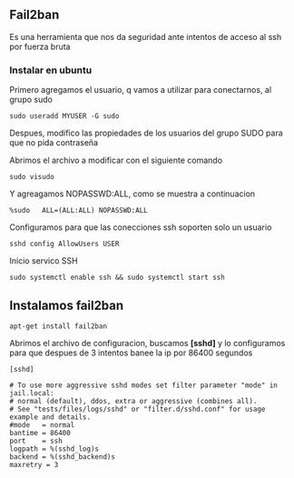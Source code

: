 ## Fail2ban
Es una herramienta que nos da seguridad ante intentos de acceso al ssh por fuerza bruta
### Instalar en ubuntu
Primero agregamos el usuario, q vamos a utilizar para conectarnos, al grupo sudo 
````
sudo useradd MYUSER -G sudo
````
Despues, modifico las propiedades de los usuarios del grupo SUDO para que no pida contraseña  

Abrimos el archivo a modificar con el siguiente comando 
````
sudo visudo
````
Y agreagamos NOPASSWD:ALL, como se muestra a continuacion 
````
%sudo   ALL=(ALL:ALL) NOPASSWD:ALL
````
Configuramos para que las conecciones ssh soporten solo un usuario
````
sshd config AllowUsers USER
````
Inicio servico SSH
````
sudo systemctl enable ssh && sudo systemctl start ssh
````

## Instalamos fail2ban
```` 
apt-get install fail2ban
````
Abrimos el archivo de configuracion, buscamos **[sshd]** y lo configuramos para que despues de 3 intentos banee la ip por 86400 segundos
````
[sshd]

# To use more aggressive sshd modes set filter parameter "mode" in jail.local:
# normal (default), ddos, extra or aggressive (combines all).
# See "tests/files/logs/sshd" or "filter.d/sshd.conf" for usage example and details.
#mode   = normal
bantime = 86400
port    = ssh
logpath = %(sshd_log)s
backend = %(sshd_backend)s
maxretry = 3
````



